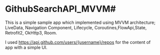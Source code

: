 # GithubSearchAPI_MVVM#  

This is a simple sample app which implemented using MVVM architecture; LiveData, Navigation Component, Lifecycle, Coroutines,FlowApi,State, Retrofit2, OkHttp3, Room. 

I used https://api.github.com/users/{username}/repos for the content of app with a simple UI.
